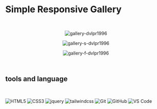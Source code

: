 # Simple Responsive Gallery

<br>

<div align="center">

![gallery-dvlpr1996](https://user-images.githubusercontent.com/93678876/160468538-95be1a17-37d9-4371-ba25-7ef0fe26628e.png)

![gallery-s-dvlpr1996](https://user-images.githubusercontent.com/93678876/160468884-4a96d946-aa37-4665-981d-51a1200d129a.png)

![gallery-f-dvlpr1996](https://user-images.githubusercontent.com/93678876/160468982-5c8e8620-80d2-4011-9fdc-f886294fdff2.png)
  
</div>

<br>

## tools and language

<br>

 ![HTML5](https://img.shields.io/badge/-HTML5-E34F26?style=for-the-badge&logo=HTML5&logoColor=fff)
 ![CSS3](https://img.shields.io/badge/-CSS3-1572B6?style=for-the-badge&logo=CSS3&logoColor=fff)
 ![jquery](https://img.shields.io/badge/-jquery-0769AD?style=for-the-badge&logo=jquery&logoColor=fff)
 ![tailwindcss](https://img.shields.io/badge/-tailwind%20css-06B6D4?style=for-the-badge&logo=tailwindcss&logoColor=fff)
 ![Git](https://img.shields.io/badge/-Git-F05032?style=for-the-badge&logo=Git&logoColor=fff)
 ![GitHub](https://img.shields.io/badge/-GitHub-181717?style=for-the-badge&logo=GitHub&logoColor=fff)
 ![VS Code](https://img.shields.io/badge/-VS%20Code-007ACC?style=for-the-badge&logo=visual-studio-code&logoColor=fff)
